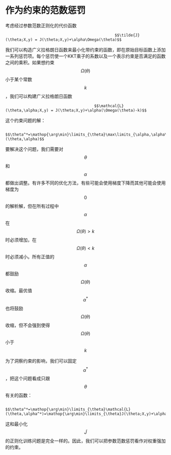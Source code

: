 # 作为约束的范数惩罚

考虑经过参数范数正则化的代价函数

                                                    $$\tilde{J}(\theta;X,y) = J(\theta;X,y)+\alpha\Omega(\theta)$$ 

我们可以构造广义拉格朗日函数来最小化带约束的函数，即在原始目标函数上添加一系列惩罚项。每个惩罚使一个KKT乘子的系数以及一个表示约束是否满足的函数之间的乘积。如果想约束 $$\Omega(\theta)$$ 小于某个常数 $$k$$ ，我们可以构建广义拉格朗日函数

                                           $$\mathcal{L}(\theta,\alpha;X,y) = J(\theta;X,y)+\alpha(\Omega(\theta)-k)$$ 

这个约束问题的解：

                                                          $$\theta^*=\mathop{\arg\min}\limits_{\theta}\max\limits_{\alpha,\alpha\geq0}\mathcal{L}(\theta,\alpha)$$ 

要解决这个问题，我们需要对 $$\theta$$ 和 $$\alpha$$ 都做出调整。有许多不同的优化方法，有些可能会使用梯度下降而其他可能会使用梯度为 $$0$$ 的解析解，但在所有过程中 $$\alpha$$ 在 $$\Omega(\theta)>k$$ 时必须增加，在 $$\Omega(\theta)<k$$ 时必须减小。所有正值的 $$\alpha$$ 都鼓励 $$\Omega(\theta)$$ 收缩。最优值 $$\alpha^*$$ 也将鼓励 $$\Omega(\theta)$$ 收缩，但不会强到使得 $$\Omega(\theta)$$ 小于 $$k$$ 

为了洞察约束的影响，我们可以固定 $$\alpha^*$$ ，把这个问题看成只跟 $$\theta$$ 有关的函数：

                                   $$\theta^*=\mathop{\arg\min}\limits_{\theta}\mathcal{L}(\theta,\alpha^*)=\mathop{\arg\min}\limits_{\theta}J(\theta;X,y)+\alpha^*\Omega(\theta)$$ 

这和最小化 $$\tilde{J}$$ 的正则化训练问题是完全一样的。因此，我们可以把参数范数惩罚看作对权重强加的约束。

